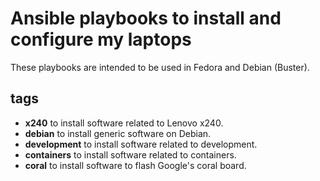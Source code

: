 # Ansible playbooks to install and configure my laptops

These playbooks are intended to be used in Fedora and Debian (Buster).

## tags

* **x240** to install software related to Lenovo x240.
* **debian** to install generic software on Debian.
* **development** to install software related to development.
* **containers** to install software related to containers.
* **coral** to install software to flash Google's coral board.